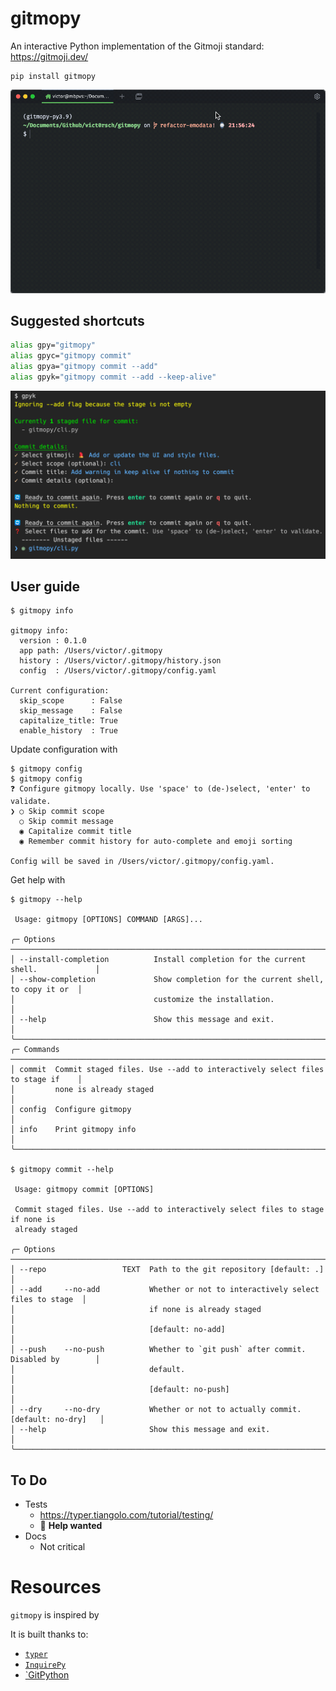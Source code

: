 # gitmopy

An interactive Python implementation of the Gitmoji standard: https://gitmoji.dev/

```
pip install gitmopy
```

![demo-gitmopy](./assets/demo-gitmopy.gif)

## Suggested shortcuts

```bash
alias gpy="gitmopy"
alias gpyc="gitmopy commit"
alias gpya="gitmopy commit --add"
alias gpyk="gitmopy commit --add --keep-alive"
```

![gpyk depo](assets/gpyk.png)

## User guide

```text
$ gitmopy info

gitmopy info:
  version : 0.1.0
  app path: /Users/victor/.gitmopy
  history : /Users/victor/.gitmopy/history.json
  config  : /Users/victor/.gitmopy/config.yaml

Current configuration:
  skip_scope      : False
  skip_message    : False
  capitalize_title: True
  enable_history  : True
```

Update configuration with

```text
$ gitmopy config
$ gitmopy config
❓ Configure gitmopy locally. Use 'space' to (de-)select, 'enter' to validate.
❯ ○ Skip commit scope
  ○ Skip commit message
  ◉ Capitalize commit title
  ◉ Remember commit history for auto-complete and emoji sorting

Config will be saved in /Users/victor/.gitmopy/config.yaml.
```

Get help with

```text
$ gitmopy --help

 Usage: gitmopy [OPTIONS] COMMAND [ARGS]...

╭─ Options ───────────────────────────────────────────────────────────────────────────╮
│ --install-completion          Install completion for the current shell.             │
│ --show-completion             Show completion for the current shell, to copy it or  │
│                               customize the installation.                           │
│ --help                        Show this message and exit.                           │
╰─────────────────────────────────────────────────────────────────────────────────────╯
╭─ Commands ──────────────────────────────────────────────────────────────────────────╮
│ commit  Commit staged files. Use --add to interactively select files to stage if    │
│         none is already staged                                                      │
│ config  Configure gitmopy                                                           │
│ info    Print gitmopy info                                                          │
╰─────────────────────────────────────────────────────────────────────────────────────╯

$ gitmopy commit --help

 Usage: gitmopy commit [OPTIONS]

 Commit staged files. Use --add to interactively select files to stage if none is
 already staged

╭─ Options ───────────────────────────────────────────────────────────────────────────╮
│ --repo                 TEXT  Path to the git repository [default: .]                │
│ --add     --no-add           Whether or not to interactively select files to stage  │
│                              if none is already staged                              │
│                              [default: no-add]                                      │
│ --push    --no-push          Whether to `git push` after commit. Disabled by        │
│                              default.                                               │
│                              [default: no-push]                                     │
│ --dry     --no-dry           Whether or not to actually commit. [default: no-dry]   │
│ --help                       Show this message and exit.                            │
╰─────────────────────────────────────────────────────────────────────────────────────╯
```

## To Do

* Tests
  * https://typer.tiangolo.com/tutorial/testing/
  * 👋 **Help wanted**
* Docs
  * Not critical

# Resources

`gitmopy` is inspired by

It is built thanks to:

* [`typer`](https://github.com/tiangolo/typer)
* [`InquirePy`](https://github.com/kazhala/InquirerPy)
* [`GitPython](https://github.com/gitpython-developers/GitPython)
